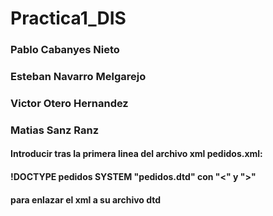 # Practica1_DIS

### Pablo Cabanyes Nieto
### Esteban Navarro Melgarejo
### Victor Otero Hernandez
### Matias Sanz Ranz


#### Introducir tras la primera linea del archivo xml pedidos.xml: 
#### !DOCTYPE pedidos SYSTEM "pedidos.dtd" con "<" y ">"
#### para enlazar el xml a su archivo dtd
